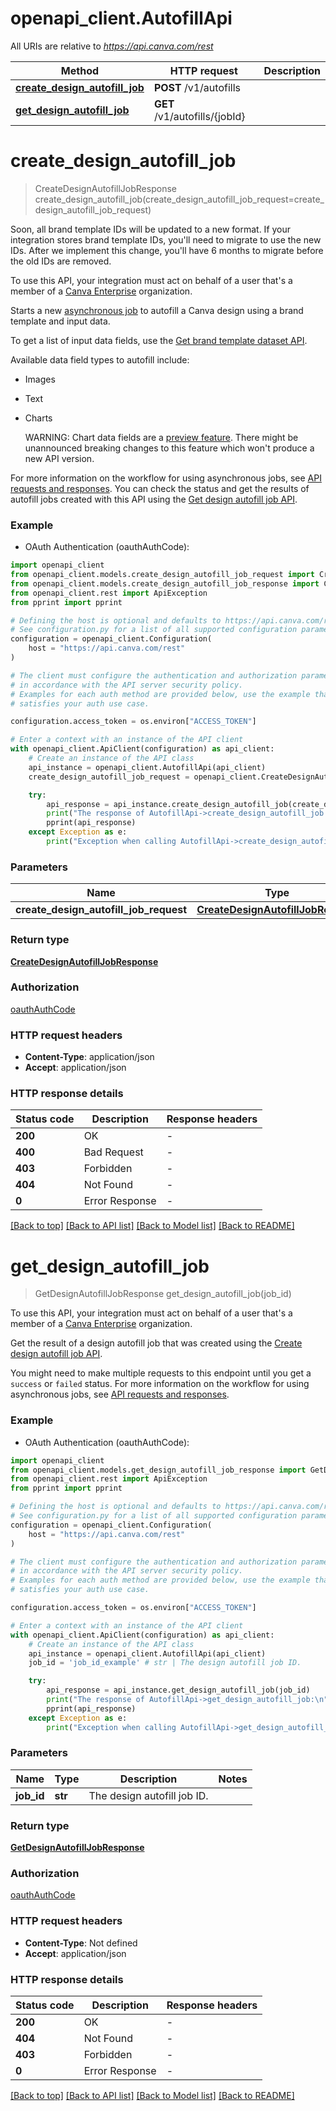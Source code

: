 # openapi_client.AutofillApi

All URIs are relative to *https://api.canva.com/rest*

Method | HTTP request | Description
------------- | ------------- | -------------
[**create_design_autofill_job**](AutofillApi.md#create_design_autofill_job) | **POST** /v1/autofills | 
[**get_design_autofill_job**](AutofillApi.md#get_design_autofill_job) | **GET** /v1/autofills/{jobId} | 


# **create_design_autofill_job**
> CreateDesignAutofillJobResponse create_design_autofill_job(create_design_autofill_job_request=create_design_autofill_job_request)

<Warning>

Soon, all brand template IDs will be updated to a new format. If your integration stores brand template IDs, you'll need to migrate to use the new IDs. After we implement this change, you'll have 6 months to migrate before the old IDs are removed.

</Warning>

<Note>

To use this API, your integration must act on behalf of a user that's a member of a [Canva Enterprise](https://www.canva.com/enterprise/) organization.

</Note>

Starts a new [asynchronous job](https://www.canva.dev/docs/connect/api-requests-responses/#asynchronous-job-endpoints) to autofill a Canva design using a brand template and input data.

To get a list of input data fields, use the [Get brand template dataset
API](https://www.canva.dev/docs/connect/api-reference/brand-templates/get-brand-template-dataset/).

Available data field types to autofill include:

- Images
- Text
- Charts

  WARNING: Chart data fields are a [preview feature](https://www.canva.dev/docs/connect/#preview-apis). There might be unannounced breaking changes to this feature which won't produce a new API version.

<Note>

For more information on the workflow for using asynchronous jobs, see [API requests and responses](https://www.canva.dev/docs/connect/api-requests-responses/#asynchronous-job-endpoints). You can check the status and get the results of autofill jobs created with this API using the [Get design autofill job API](https://www.canva.dev/docs/connect/api-reference/autofills/get-design-autofill-job/).

</Note>

### Example

* OAuth Authentication (oauthAuthCode):

```python
import openapi_client
from openapi_client.models.create_design_autofill_job_request import CreateDesignAutofillJobRequest
from openapi_client.models.create_design_autofill_job_response import CreateDesignAutofillJobResponse
from openapi_client.rest import ApiException
from pprint import pprint

# Defining the host is optional and defaults to https://api.canva.com/rest
# See configuration.py for a list of all supported configuration parameters.
configuration = openapi_client.Configuration(
    host = "https://api.canva.com/rest"
)

# The client must configure the authentication and authorization parameters
# in accordance with the API server security policy.
# Examples for each auth method are provided below, use the example that
# satisfies your auth use case.

configuration.access_token = os.environ["ACCESS_TOKEN"]

# Enter a context with an instance of the API client
with openapi_client.ApiClient(configuration) as api_client:
    # Create an instance of the API class
    api_instance = openapi_client.AutofillApi(api_client)
    create_design_autofill_job_request = openapi_client.CreateDesignAutofillJobRequest() # CreateDesignAutofillJobRequest |  (optional)

    try:
        api_response = api_instance.create_design_autofill_job(create_design_autofill_job_request=create_design_autofill_job_request)
        print("The response of AutofillApi->create_design_autofill_job:\n")
        pprint(api_response)
    except Exception as e:
        print("Exception when calling AutofillApi->create_design_autofill_job: %s\n" % e)
```



### Parameters


Name | Type | Description  | Notes
------------- | ------------- | ------------- | -------------
 **create_design_autofill_job_request** | [**CreateDesignAutofillJobRequest**](CreateDesignAutofillJobRequest.md)|  | [optional] 

### Return type

[**CreateDesignAutofillJobResponse**](CreateDesignAutofillJobResponse.md)

### Authorization

[oauthAuthCode](../README.md#oauthAuthCode)

### HTTP request headers

 - **Content-Type**: application/json
 - **Accept**: application/json

### HTTP response details

| Status code | Description | Response headers |
|-------------|-------------|------------------|
**200** | OK |  -  |
**400** | Bad Request |  -  |
**403** | Forbidden |  -  |
**404** | Not Found |  -  |
**0** | Error Response |  -  |

[[Back to top]](#) [[Back to API list]](../README.md#documentation-for-api-endpoints) [[Back to Model list]](../README.md#documentation-for-models) [[Back to README]](../README.md)

# **get_design_autofill_job**
> GetDesignAutofillJobResponse get_design_autofill_job(job_id)

<Note>

To use this API, your integration must act on behalf of a user that's a member of a [Canva Enterprise](https://www.canva.com/enterprise/) organization.

</Note>

Get the result of a design autofill job that was created using the [Create design autofill job
API](https://www.canva.dev/docs/connect/api-reference/autofills/create-design-autofill-job/).

You might need to make multiple requests to this endpoint until you get a `success` or `failed` status. For more information on the workflow for using asynchronous jobs, see [API requests and responses](https://www.canva.dev/docs/connect/api-requests-responses/#asynchronous-job-endpoints).

### Example

* OAuth Authentication (oauthAuthCode):

```python
import openapi_client
from openapi_client.models.get_design_autofill_job_response import GetDesignAutofillJobResponse
from openapi_client.rest import ApiException
from pprint import pprint

# Defining the host is optional and defaults to https://api.canva.com/rest
# See configuration.py for a list of all supported configuration parameters.
configuration = openapi_client.Configuration(
    host = "https://api.canva.com/rest"
)

# The client must configure the authentication and authorization parameters
# in accordance with the API server security policy.
# Examples for each auth method are provided below, use the example that
# satisfies your auth use case.

configuration.access_token = os.environ["ACCESS_TOKEN"]

# Enter a context with an instance of the API client
with openapi_client.ApiClient(configuration) as api_client:
    # Create an instance of the API class
    api_instance = openapi_client.AutofillApi(api_client)
    job_id = 'job_id_example' # str | The design autofill job ID.

    try:
        api_response = api_instance.get_design_autofill_job(job_id)
        print("The response of AutofillApi->get_design_autofill_job:\n")
        pprint(api_response)
    except Exception as e:
        print("Exception when calling AutofillApi->get_design_autofill_job: %s\n" % e)
```



### Parameters


Name | Type | Description  | Notes
------------- | ------------- | ------------- | -------------
 **job_id** | **str**| The design autofill job ID. | 

### Return type

[**GetDesignAutofillJobResponse**](GetDesignAutofillJobResponse.md)

### Authorization

[oauthAuthCode](../README.md#oauthAuthCode)

### HTTP request headers

 - **Content-Type**: Not defined
 - **Accept**: application/json

### HTTP response details

| Status code | Description | Response headers |
|-------------|-------------|------------------|
**200** | OK |  -  |
**404** | Not Found |  -  |
**403** | Forbidden |  -  |
**0** | Error Response |  -  |

[[Back to top]](#) [[Back to API list]](../README.md#documentation-for-api-endpoints) [[Back to Model list]](../README.md#documentation-for-models) [[Back to README]](../README.md)

